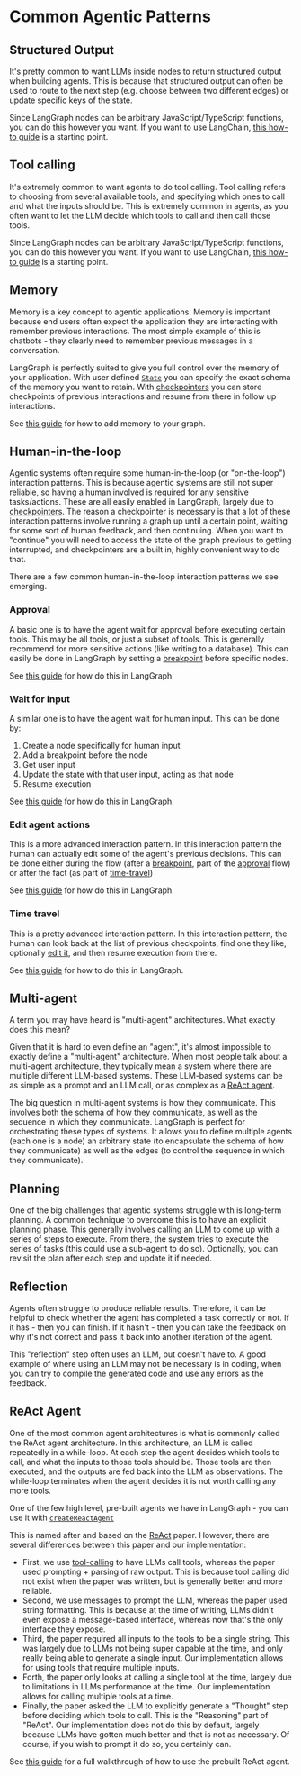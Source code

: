# Common Agentic Patterns

## Structured Output

It's pretty common to want LLMs inside nodes to return structured output when building agents. This is because that structured output can often be used to route to the next step (e.g. choose between two different edges) or update specific keys of the state.

Since LangGraph nodes can be arbitrary JavaScript/TypeScript functions, you can do this however you want. If you want to use LangChain, [this how-to guide](https://js.langchain.com/v0.2/docs/how_to/structured_output/) is a starting point.

## Tool calling

It's extremely common to want agents to do tool calling. Tool calling refers to choosing from several available tools, and specifying which ones to call and what the inputs should be. This is extremely common in agents, as you often want to let the LLM decide which tools to call and then call those tools.

Since LangGraph nodes can be arbitrary JavaScript/TypeScript functions, you can do this however you want. If you want to use LangChain, [this how-to guide](https://js.langchain.com/v0.2/docs/how_to/tool_calling/) is a starting point.

## Memory

Memory is a key concept to agentic applications. Memory is important because end users often expect the application they are interacting with remember previous interactions. The most simple example of this is chatbots - they clearly need to remember previous messages in a conversation.

LangGraph is perfectly suited to give you full control over the memory of your application. With user defined [`State`](./low_level.md#state) you can specify the exact schema of the memory you want to retain. With [checkpointers](./low_level.md#checkpointer) you can store checkpoints of previous interactions and resume from there in follow up interactions.

See [this guide](../how-tos/persistence.ipynb) for how to add memory to your graph.

## Human-in-the-loop

Agentic systems often require some human-in-the-loop (or "on-the-loop") interaction patterns. This is because agentic systems are still not super reliable, so having a human involved is required for any sensitive tasks/actions. These are all easily enabled in LangGraph, largely due to [checkpointers](./low_level.md#checkpointer). The reason a checkpointer is necessary is that a lot of these interaction patterns involve running a graph up until a certain point, waiting for some sort of human feedback, and then continuing. When you want to "continue" you will need to access the state of the graph previous to getting interrupted, and checkpointers are a built in, highly convenient way to do that.

There are a few common human-in-the-loop interaction patterns we see emerging.

### Approval

A basic one is to have the agent wait for approval before executing certain tools. This may be all tools, or just a subset of tools. This is generally recommend for more sensitive actions (like writing to a database). This can easily be done in LangGraph by setting a [breakpoint](./low_level.md#breakpoints) before specific nodes.

See [this guide](../how-tos/breakpoints.ipynb) for how do this in LangGraph.

### Wait for input

A similar one is to have the agent wait for human input. This can be done by:

1. Create a node specifically for human input
2. Add a breakpoint before the node
3. Get user input
4. Update the state with that user input, acting as that node
5. Resume execution

See [this guide](../how-tos/wait-user-input.ipynb) for how do this in LangGraph.

### Edit agent actions

This is a more advanced interaction pattern. In this interaction pattern the human can actually edit some of the agent's previous decisions. This can be done either during the flow (after a [breakpoint](./low_level.md#breakpoints), part of the [approval](#approval) flow) or after the fact (as part of [time-travel](#time-travel))

See [this guide](../how-tos/edit-graph-state.ipynb) for how do this in LangGraph.

### Time travel

This is a pretty advanced interaction pattern. In this interaction pattern, the human can look back at the list of previous checkpoints, find one they like, optionally [edit it](#edit-agent-actions), and then resume execution from there.

See [this guide](../how-tos/time-travel.ipynb) for how to do this in LangGraph.

## Multi-agent

A term you may have heard is "multi-agent" architectures. What exactly does this mean?

Given that it is hard to even define an "agent", it's almost impossible to exactly define a "multi-agent" architecture. When most people talk about a multi-agent architecture, they typically mean a system where there are multiple different LLM-based systems. These LLM-based systems can be as simple as a prompt and an LLM call, or as complex as a [ReAct agent](#react-agent).

The big question in multi-agent systems is how they communicate. This involves both the schema of how they communicate, as well as the sequence in which they communicate. LangGraph is perfect for orchestrating these types of systems. It allows you to define multiple agents (each one is a node) an arbitrary state (to encapsulate the schema of how they communicate) as well as the edges (to control the sequence in which they communicate).

## Planning

One of the big challenges that agentic systems struggle with is long-term planning. A common technique to overcome this is to have an explicit planning phase. This generally involves calling an LLM to come up with a series of steps to execute. From there, the system tries to execute the series of tasks (this could use a sub-agent to do so). Optionally, you can revisit the plan after each step and update it if needed.

## Reflection

Agents often struggle to produce reliable results. Therefore, it can be helpful to check whether the agent has completed a task correctly or not. If it has - then you can finish. If it hasn't - then you can take the feedback on why it's not correct and pass it back into another iteration of the agent.

This "reflection" step often uses an LLM, but doesn't have to. A good example of where using an LLM may not be necessary is in coding, when you can try to compile the generated code and use any errors as the feedback.

## ReAct Agent

One of the most common agent architectures is what is commonly called the ReAct agent architecture. In this architecture, an LLM is called repeatedly in a while-loop. At each step the agent decides which tools to call, and what the inputs to those tools should be. Those tools are then executed, and the outputs are fed back into the LLM as observations. The while-loop terminates when the agent decides it is not worth calling any more tools.

One of the few high level, pre-built agents we have in LangGraph - you can use it with [`createReactAgent`](/langgraphjs/reference/functions/langgraph_prebuilt.createReactAgent.html)

This is named after and based on the [ReAct](https://arxiv.org/abs/2210.03629) paper. However, there are several differences between this paper and our implementation:

- First, we use [tool-calling](#tool-calling) to have LLMs call tools, whereas the paper used prompting + parsing of raw output. This is because tool calling did not exist when the paper was written, but is generally better and more reliable.
- Second, we use messages to prompt the LLM, whereas the paper used string formatting. This is because at the time of writing, LLMs didn't even expose a message-based interface, whereas now that's the only interface they expose.
- Third, the paper required all inputs to the tools to be a single string. This was largely due to LLMs not being super capable at the time, and only really being able to generate a single input. Our implementation allows for using tools that require multiple inputs.
- Forth, the paper only looks at calling a single tool at the time, largely due to limitations in LLMs performance at the time. Our implementation allows for calling multiple tools at a time.
- Finally, the paper asked the LLM to explicitly generate a "Thought" step before deciding which tools to call. This is the "Reasoning" part of "ReAct". Our implementation does not do this by default, largely because LLMs have gotten much better and that is not as necessary. Of course, if you wish to prompt it do so, you certainly can.

See [this guide](../how-tos/time-travel.ipynb) for a full walkthrough of how to use the prebuilt ReAct agent.
